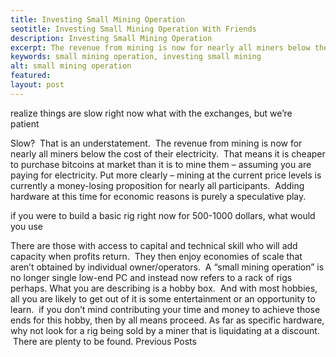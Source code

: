 ```yaml
---
title: Investing Small Mining Operation
seotitle: Investing Small Mining Operation With Friends
description: Investing Small Mining Operation
excerpt: The revenue from mining is now for nearly all miners below the cost of their electricity. 
keywords: small mining operation, investing small mining
alt: small mining operation
featured: 
layout: post
---
```


realize things are slow right now what with the exchanges, but we’re patient 

Slow?  That is an understatement.  The revenue from mining is now for nearly all miners below the cost of their electricity.  That means it is cheaper to purchase bitcoins at market than it is to mine them – assuming you are paying for electricity.
Put more clearly – mining at the current price levels is currently a money-losing proposition for nearly all participants.  Adding hardware at this time for economic reasons is purely a speculative play.

if you were to build a basic rig right now for 500-1000 dollars, what would you use

There are those with access to capital and technical skill who will add capacity when profits return.  They then enjoy economies of scale that aren’t obtained by individual owner/operators.  A “small mining operation” is no longer single low-end PC and instead now refers to a rack of rigs perhaps.
What you are describing is a hobby box.  And with most hobbies, all you are likely to get out of it is some entertainment or an opportunity to learn.  if you don’t mind contributing your time and money to achieve those ends for this hobby, then by all means proceed.
As far as specific hardware, why not look for a rig being sold by a miner that is liquidating at a discount.  There are plenty to be found.
Previous Posts
